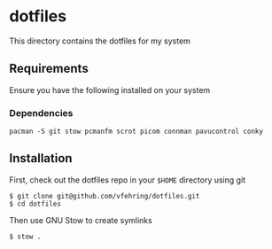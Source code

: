 # dotfiles

This directory contains the dotfiles for my system

## Requirements

Ensure you have the following installed on your system

### Dependencies

```
pacman -S git stow pcmanfm scrot picom connman pavucontrol conky
```

## Installation

First, check out the dotfiles repo in your `$HOME` directory using git

```
$ git clone git@github.com/vfehring/dotfiles.git
$ cd dotfiles
```

Then use GNU Stow to create symlinks

```
$ stow .
```
